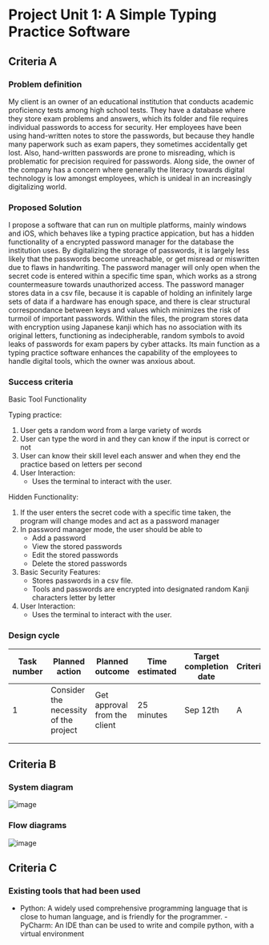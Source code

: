 
# Project Unit 1: A Simple Typing Practice Software

## Criteria A
### Problem definition

My client is an owner of an educational institution that conducts academic proficiency tests among high school tests. They have a database where they store exam problems and answers, which its folder and file requires individual passwords to access for security. Her employees have been using hand-written notes to store the passwords, but because they handle many paperwork such as exam papers, they sometimes accidentally get lost. Also, hand-written passwords are prone to misreading, which is problematic for precision required for passwords. Along side, the owner of the company has a concern where generally the literacy towards digital technology is low amongst employees, which is unideal in an increasingly digitalizing world.

### Proposed Solution

I propose a software that can run on multiple platforms, mainly windows and iOS, which behaves like a typing practice appication, but has a hidden functionality of a encrypted password manager for the database the institution uses. By digitalizing the storage of passwords, it is largely less likely that the passwords become unreachable, or get misread or miswritten due to flaws in handwriting. The password manager will only open when the secret code is entered within a specific time span, which works as a strong countermeasure towards unauthorized access. The password manager stores data in a csv file, because it is capable of holding an infinitely large sets of data if a hardware has enough space, and there is clear structural correspondance between keys and values which minimizes the risk of turmoil of important passwords. Within the files, the program stores data with encryption using Japanese kanji which has no association with its original letters, functioning as indecipherable, random symbols to avoid leaks of passwords for exam papers by cyber attacks. Its main function as a typing practice software enhances the capability of the employees to handle digital tools, which the owner was anxious about.

### Success criteria
Basic Tool Functionality

Typing practice:
1.  User gets a random word from a large variety of words
2.  User can type the word in and they can know if the input is correct or not
3.  User can know their skill level each answer and when they end the practice based on letters per second
4.  User Interaction:
      - Uses the terminal to interact with the user.

Hidden Functionality:

1.  If the user enters the secret code with a specific time taken, the program will change modes and act as a password manager
2.  In password manager mode, the user should be able to
      - Add a password
      - View the stored passwords
      - Edit the stored passwords
      - Delete the stored passwords
3.  Basic Security Features:
      - Stores passwords in a csv file.
      - Tools and passwords are encrypted into designated random Kanji characters letter by letter
4.  User Interaction:
      - Uses the terminal to interact with the user.

### Design cycle
| **Task number** | **Planned action**                     | **Planned outcome**          | **Time estimated** | **Target completion date** | **Criterion** |
|-----------------|----------------------------------------|------------------------------|--------------------|----------------------------|---------------|
| 1               | Consider the  necessity of the project | Get approval from the client | 25 minutes         | Sep 12th                   | A             |
|                 |                                        |                              |                    |                            |               |
|                 |                                        |                              |                    |                            |               |

## Criteria B
### System diagram
![image](https://github.com/user-attachments/assets/931ef831-0cad-4143-af34-04cc203f6994)
### Flow diagrams
![image](https://github.com/user-attachments/assets/2e251154-744a-48e0-84fe-6c07a47215d2)




## Criteria C
### Existing tools that had been used
- Python: A widely used comprehensive programming language that is close to human language, and is friendly for the programmer.
      - PyCharm: An IDE than can be used to write and compile python, with a virtual environment
